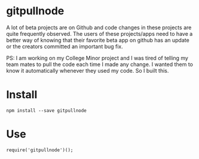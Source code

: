 # gitpullnode
A lot of beta projects are on Github and code changes in these projects are quite frequently observed.
The users of these projects/apps need to have a better way of knowing that their favorite
beta app on github has an update or the creators committed an important bug fix.

PS: I am working on my College Minor project and I was tired of telling my team mates to pull the code
each time I made any change. I wanted them to know it automatically whenever they used my code. So I built this.

# Install
`npm install --save gitpullnode`

# Use
`require('gitpullnode')();`
